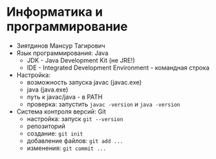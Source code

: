 # Информатика и программирование

+ Зиятдинов Мансур Тагирович
+ Язык программирования: Java
  - JDK - Java Development Kit (не JRE!)
  - IDE - Integrated Development 
    Environment - командная строка
+ Настройка:
  - возможность запуска javac (javac.exe)
  - java (java.exe)
  - путь к javac/java - в PATH
  - проверка: запустить `javac -version`
    и `java -version`
+ Система контроля версий: Git
  - настройка: запуск `git --version`
  - репозиторий
  - создание: `git init`
  - добавление файлов: `git add ...`
  - изменения: `git commit ...`
